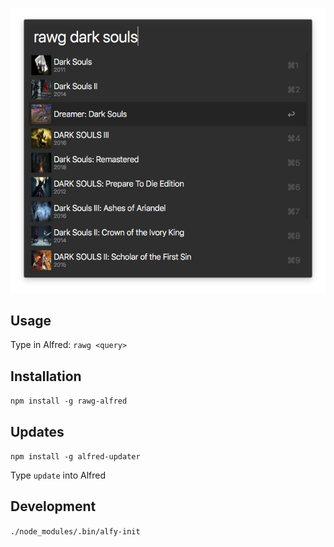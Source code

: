 ![](./screenshot.png)

## Usage
Type in Alfred: `rawg <query>`

## Installation
`npm install -g rawg-alfred`

## Updates
`npm install -g alfred-updater`

Type `update` into Alfred

## Development
`./node_modules/.bin/alfy-init`
